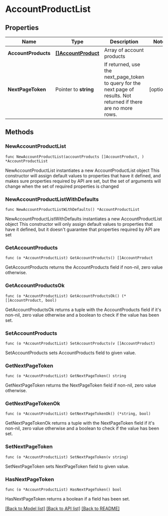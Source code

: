# AccountProductList

## Properties

Name | Type | Description | Notes
------------ | ------------- | ------------- | -------------
**AccountProducts** | [**[]AccountProduct**](AccountProduct.md) | Array of account products | 
**NextPageToken** | Pointer to **string** | If returned, use the next_page_token to query for the next page of results. Not returned if there are no more rows. | [optional] 

## Methods

### NewAccountProductList

`func NewAccountProductList(accountProducts []AccountProduct, ) *AccountProductList`

NewAccountProductList instantiates a new AccountProductList object
This constructor will assign default values to properties that have it defined,
and makes sure properties required by API are set, but the set of arguments
will change when the set of required properties is changed

### NewAccountProductListWithDefaults

`func NewAccountProductListWithDefaults() *AccountProductList`

NewAccountProductListWithDefaults instantiates a new AccountProductList object
This constructor will only assign default values to properties that have it defined,
but it doesn't guarantee that properties required by API are set

### GetAccountProducts

`func (o *AccountProductList) GetAccountProducts() []AccountProduct`

GetAccountProducts returns the AccountProducts field if non-nil, zero value otherwise.

### GetAccountProductsOk

`func (o *AccountProductList) GetAccountProductsOk() (*[]AccountProduct, bool)`

GetAccountProductsOk returns a tuple with the AccountProducts field if it's non-nil, zero value otherwise
and a boolean to check if the value has been set.

### SetAccountProducts

`func (o *AccountProductList) SetAccountProducts(v []AccountProduct)`

SetAccountProducts sets AccountProducts field to given value.


### GetNextPageToken

`func (o *AccountProductList) GetNextPageToken() string`

GetNextPageToken returns the NextPageToken field if non-nil, zero value otherwise.

### GetNextPageTokenOk

`func (o *AccountProductList) GetNextPageTokenOk() (*string, bool)`

GetNextPageTokenOk returns a tuple with the NextPageToken field if it's non-nil, zero value otherwise
and a boolean to check if the value has been set.

### SetNextPageToken

`func (o *AccountProductList) SetNextPageToken(v string)`

SetNextPageToken sets NextPageToken field to given value.

### HasNextPageToken

`func (o *AccountProductList) HasNextPageToken() bool`

HasNextPageToken returns a boolean if a field has been set.


[[Back to Model list]](../README.md#documentation-for-models) [[Back to API list]](../README.md#documentation-for-api-endpoints) [[Back to README]](../README.md)


